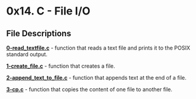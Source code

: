 # 0x14. C - File I/O

## File Descriptions
**[0-read_textfile.c](0-read_textfile.c)** - function that reads a text file and prints it to the POSIX standard output.

**[1-create_file.c](1-create_file.c)** - function that creates a file.

**[2-append_text_to_file.c](2-append_text_to_file.c)** - function that appends text at the end of a file.

**[3-cp.c](3-cp.c)** - function that copies the content of one file to another file.
